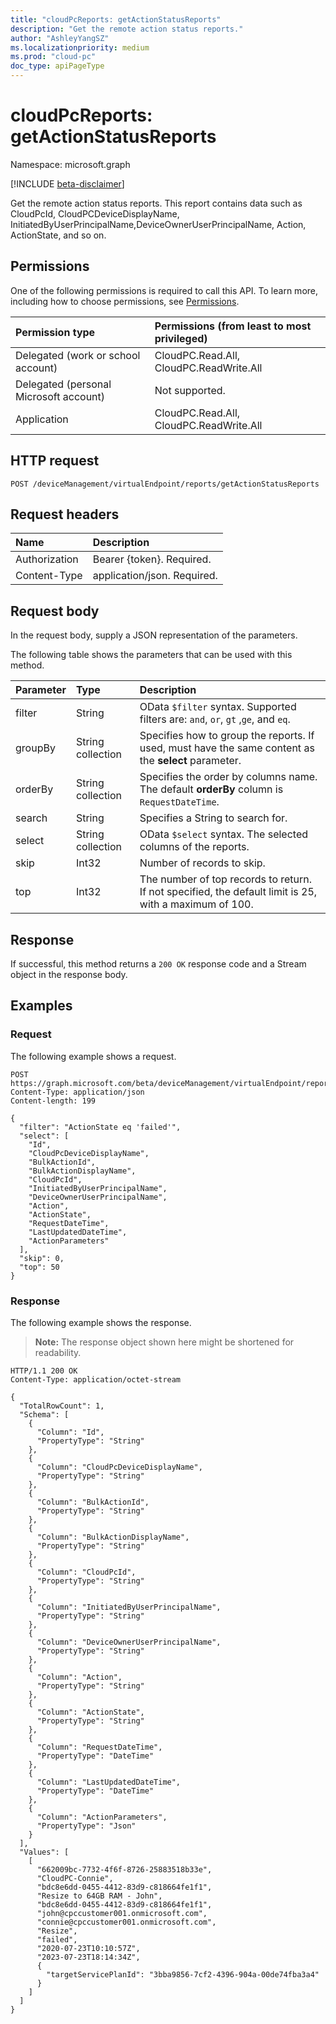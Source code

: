 ```yaml
---
title: "cloudPcReports: getActionStatusReports"
description: "Get the remote action status reports."
author: "AshleyYangSZ"
ms.localizationpriority: medium
ms.prod: "cloud-pc"
doc_type: apiPageType
---
```


# cloudPcReports: getActionStatusReports

Namespace: microsoft.graph

[!INCLUDE [beta-disclaimer](../../includes/beta-disclaimer.md)]

Get the remote action status reports. This report contains data such as CloudPcId, CloudPCDeviceDisplayName, InitiatedByUserPrincipalName,DeviceOwnerUserPrincipalName, Action, ActionState, and so on.

## Permissions

One of the following permissions is required to call this API. To learn more, including how to choose permissions, see [Permissions](/graph/permissions-reference).

| Permission type                        | Permissions (from least to most privileged) |
|:---------------------------------------|:--------------------------------------------|
| Delegated (work or school account)     | CloudPC.Read.All, CloudPC.ReadWrite.All     |
| Delegated (personal Microsoft account) | Not supported.                              |
| Application                            | CloudPC.Read.All, CloudPC.ReadWrite.All     |

## HTTP request

<!-- {
  "blockType": "ignored"
}
-->
``` http
POST /deviceManagement/virtualEndpoint/reports/getActionStatusReports
```

## Request headers

|Name|Description|
|:---|:---|
|Authorization|Bearer {token}. Required.|
|Content-Type|application/json. Required.|

## Request body

In the request body, supply a JSON representation of the parameters.

The following table shows the parameters that can be used with this method.

| Parameter | Type              | Description                                                                                |
|:----------|:------------------|:-------------------------------------------------------------------------------------------|
| filter    | String            | OData `$filter` syntax. Supported filters are: `and`, `or`, `gt` ,`ge`, and `eq`.     |
| groupBy   | String collection | Specifies how to group the reports. If used, must have the same content as the **select** parameter.|
| orderBy   | String collection | Specifies the order by columns name. The default **orderBy** column is `RequestDateTime`.        |
| search    | String            | Specifies a String to search for.                                                          |
| select    | String collection | OData `$select` syntax. The selected columns of the reports.                    |
| skip      | Int32             | Number of records to skip.                                                                 |
| top       | Int32             | The number of top records to return. If not specified, the default limit is 25, with a maximum of 100.  |

## Response

If successful, this method returns a `200 OK` response code and a Stream object in the response body.

## Examples

### Request

The following example shows a request.

<!-- {
  "blockType": "request",
  "name": "cloudpcreports.getActionStatusReports"
}
-->
``` http
POST https://graph.microsoft.com/beta/deviceManagement/virtualEndpoint/reports/getActionStatusReports
Content-Type: application/json
Content-length: 199

{
  "filter": "ActionState eq 'failed'",
  "select": [
    "Id",
    "CloudPcDeviceDisplayName",
    "BulkActionId",
    "BulkActionDisplayName",
    "CloudPcId",
    "InitiatedByUserPrincipalName",
    "DeviceOwnerUserPrincipalName",
    "Action",
    "ActionState",
    "RequestDateTime",
    "LastUpdatedDateTime",
    "ActionParameters"
  ],
  "skip": 0,
  "top": 50
}
```

### Response

The following example shows the response.

>**Note:** The response object shown here might be shortened for readability.

<!-- {
  "blockType": "response",
  "truncated": true,
  "@odata.type": "Edm.Stream"
}
-->
``` http
HTTP/1.1 200 OK
Content-Type: application/octet-stream

{
  "TotalRowCount": 1,
  "Schema": [
    {
      "Column": "Id",
      "PropertyType": "String"
    },
    {
      "Column": "CloudPcDeviceDisplayName",
      "PropertyType": "String"
    },
    {
      "Column": "BulkActionId",
      "PropertyType": "String"
    },
    {
      "Column": "BulkActionDisplayName",
      "PropertyType": "String"
    },
    {
      "Column": "CloudPcId",
      "PropertyType": "String"
    },
    {
      "Column": "InitiatedByUserPrincipalName",
      "PropertyType": "String"
    },
    {
      "Column": "DeviceOwnerUserPrincipalName",
      "PropertyType": "String"
    },
    {
      "Column": "Action",
      "PropertyType": "String"
    },
    {
      "Column": "ActionState",
      "PropertyType": "String"
    },
    {
      "Column": "RequestDateTime",
      "PropertyType": "DateTime"
    },
    {
      "Column": "LastUpdatedDateTime",
      "PropertyType": "DateTime"
    },
    {
      "Column": "ActionParameters",
      "PropertyType": "Json"
    }
  ],
  "Values": [
    [
      "662009bc-7732-4f6f-8726-25883518b33e",
      "CloudPC-Connie",
      "bdc8e6dd-0455-4412-83d9-c818664fe1f1",
      "Resize to 64GB RAM - John",
      "bdc8e6dd-0455-4412-83d9-c818664fe1f1",
      "john@cpccustomer001.onmicrosoft.com",
      "connie@cpccustomer001.onmicrosoft.com",
      "Resize",
      "failed",
      "2020-07-23T10:10:57Z",
      "2023-07-23T18:14:34Z",
      {
        "targetServicePlanId": "3bba9856-7cf2-4396-904a-00de74fba3a4"
      }
    ]
  ]
}
```
